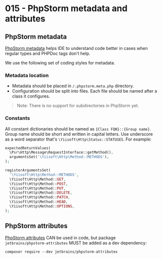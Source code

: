 # 015 - PhpStorm metadata and attributes

## PhpStorm metadata

[PhpStorm metadata](https://www.jetbrains.com/help/phpstorm/ide-advanced-metadata.html) helps IDE to understand
code better in cases when regular types and PHPDoc tags don't help.

We use the following set of coding styles for metadata.

### Metadata location

- Metadata should be placed in `/.phpstorm.meta.php` directory.
- Configuration should be split into files. Each file should be named after a class it configures.

> Note: There is no support for subdirectories in PhpStorm yet.

### Constants 

All constant dictionaries should be named as `{Class FQN}::{Group name}`. Group name should be short and written in
capital letters.
Use underscore as a word separator that's `\Yiisoft\Http\Status::STATUSES`. For example:

```php
expectedReturnValues(
  \Psr\Http\Message\RequestInterface::getMethod(),
  argumentsSet('\Yiisoft\Http\Method::METHODS'),
);

registerArgumentsSet(
  '\Yiisoft\Http\Method::METHODS',
  \Yiisoft\Http\Method::GET,
  \Yiisoft\Http\Method::POST,
  \Yiisoft\Http\Method::PUT,
  \Yiisoft\Http\Method::DELETE,
  \Yiisoft\Http\Method::PATCH,
  \Yiisoft\Http\Method::HEAD,
  \Yiisoft\Http\Method::OPTIONS,
);
```

## PhpStorm attributes

[PhpStorm attributes](https://github.com/JetBrains/phpstorm-attributes) CAN be used in code, but package 
`jetbrains/phpstorm-attributes` MUST be added as a dev dependency:

```shell
composer require --dev jetbrains/phpstorm-attributes
```
